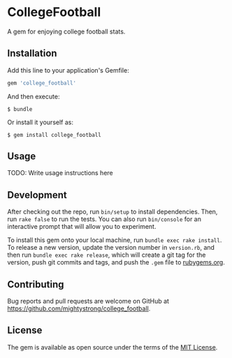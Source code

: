 # CollegeFootball

A gem for enjoying college football stats.

## Installation

Add this line to your application's Gemfile:

```ruby
gem 'college_football'
```

And then execute:

    $ bundle

Or install it yourself as:

    $ gem install college_football

## Usage

TODO: Write usage instructions here

## Development

After checking out the repo, run `bin/setup` to install dependencies. Then, run `rake false` to run the tests. You can also run `bin/console` for an interactive prompt that will allow you to experiment.

To install this gem onto your local machine, run `bundle exec rake install`. To release a new version, update the version number in `version.rb`, and then run `bundle exec rake release`, which will create a git tag for the version, push git commits and tags, and push the `.gem` file to [rubygems.org](https://rubygems.org).

## Contributing

Bug reports and pull requests are welcome on GitHub at https://github.com/mightystrong/college_football.


## License

The gem is available as open source under the terms of the [MIT License](http://opensource.org/licenses/MIT).
